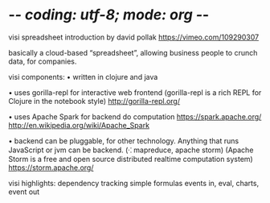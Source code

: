 # -*- coding: utf-8; mode: org -*-

visi spreadsheet introduction by david pollak https://vimeo.com/109290307

basically a cloud-based “spreadsheet”, allowing business people to crunch data, for companies.

visi components:
• written in clojure and java

• uses gorilla-repl for interactive web frontend
(gorilla-repl is a rich REPL for Clojure in the notebook style)
 http://gorilla-repl.org/

• uses Apache Spark for backend do computation
https://spark.apache.org/
http://en.wikipedia.org/wiki/Apache_Spark

• backend can be pluggable, for other technology. Anything that runs JavaScript or jvm can be backend. (⁖ mapreduce, apache storm)
(Apache Storm is a free and open source distributed realtime computation system)
https://storm.apache.org/

visi highlights:
dependency tracking
simple formulas
events in, eval, charts, event out
